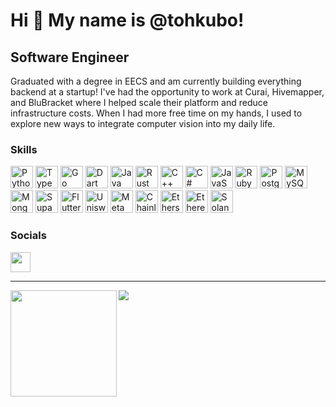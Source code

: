 <!-- Profile generated using https://www.profileme.dev/ -->

Hi 👋 My name is @tohkubo!
========================

Software Engineer
-----------------

Graduated with a degree in EECS and am currently building everything backend at a startup! I've had the opportunity to work at Curai, Hivemapper, and BluBracket where I helped scale their platform and reduce infrastructure costs. When I had more free time on my hands, I used to explore new ways to integrate computer vision into my daily life. 

<!-- * 🌍  I'm based in Southern California
* 🖥️  See my portfolio at [tohkubo](https://www.google.com)
* ✉️  You can contact me on [linkedin](https://www.linkedin.com)
* 🚀  I'm currently working on [various projects for lifestyle improvements!](http://github.com)
* 🧠  I'm interested in the intersection of A.I., computer vision, and software
* ✈️  Always trying to find time to travel, explore new places, and try new things
* 🌱 Love the outdoors and sunny weathers! -->

<!-- ⚡ Thanks for visiting! ⚡ -->

<!-- 
<a href="https://www.github.com/tohkubo" target="_blank" rel="noreferrer"><img
src="https://img.shields.io/github/followers/tohkubo?logo=github&style=for-the-badge&color=0891b2&labelColor=1c1917" /></a> -->

### Skills

<p align="left">
<a href="https://www.python.org/" target="_blank" rel="noreferrer"><img src="https://raw.githubusercontent.com/danielcranney/readme-generator/main/public/icons/skills/python-colored.svg" width="36" height="36" alt="Python" /></a>
<a href="https://www.typescriptlang.org/" target="_blank" rel="noreferrer"><img src="https://raw.githubusercontent.com/danielcranney/readme-generator/main/public/icons/skills/typescript-colored.svg" width="36" height="36" alt="TypeScript" /></a>
<a href="https://go.dev/doc/" target="_blank" rel="noreferrer"><img src="https://raw.githubusercontent.com/danielcranney/readme-generator/main/public/icons/skills/go-colored.svg" width="36" height="36" alt="Go" /></a>
<a href="https://dart.dev/" target="_blank" rel="noreferrer"><img src="https://raw.githubusercontent.com/danielcranney/readme-generator/main/public/icons/skills/dart-colored.svg" width="36" height="36" alt="Dart" /></a>
<a href="https://www.oracle.com/java/" target="_blank" rel="noreferrer"><img src="https://raw.githubusercontent.com/danielcranney/readme-generator/main/public/icons/skills/java-colored.svg" width="36" height="36" alt="Java" /></a>
<a href="https://www.rust-lang.org/" target="_blank" rel="noreferrer"><img src="https://raw.githubusercontent.com/danielcranney/readme-generator/main/public/icons/skills/rust-colored.svg" width="36" height="36" alt="Rust" /></a>
<a href="https://docs.microsoft.com/en-us/cpp/?view=msvc-170" target="_blank" rel="noreferrer"><img src="https://raw.githubusercontent.com/danielcranney/readme-generator/main/public/icons/skills/cplusplus-colored.svg" width="36" height="36" alt="C++" /></a>
<a href="https://docs.microsoft.com/en-us/dotnet/csharp/" target="_blank" rel="noreferrer"><img src="https://raw.githubusercontent.com/danielcranney/readme-generator/main/public/icons/skills/csharp-colored.svg" width="36" height="36" alt="C#" /></a>
<a href="https://developer.mozilla.org/en-US/docs/Web/JavaScript" target="_blank" rel="noreferrer"><img src="https://raw.githubusercontent.com/danielcranney/readme-generator/main/public/icons/skills/javascript-colored.svg" width="36" height="36" alt="JavaScript" /></a>
<a href="https://www.ruby-lang.org/en/" target="_blank" rel="noreferrer"><img src="https://raw.githubusercontent.com/danielcranney/readme-generator/main/public/icons/skills/ruby-colored.svg" width="36" height="36" alt="Ruby" /></a>
<a href="https://www.postgresql.org/" target="_blank" rel="noreferrer"><img src="https://raw.githubusercontent.com/danielcranney/readme-generator/main/public/icons/skills/postgresql-colored.svg" width="36" height="36" alt="PostgreSQL" /></a>
<a href="https://www.mysql.com/" target="_blank" rel="noreferrer"><img src="https://raw.githubusercontent.com/danielcranney/readme-generator/main/public/icons/skills/mysql-colored.svg" width="36" height="36" alt="MySQL" /></a>
<a href="https://www.mongodb.com/" target="_blank" rel="noreferrer"><img src="https://raw.githubusercontent.com/danielcranney/readme-generator/main/public/icons/skills/mongodb-colored.svg" width="36" height="36" alt="MongoDB" /></a>
<a href="https://supabase.io/" target="_blank" rel="noreferrer"><img src="https://raw.githubusercontent.com/danielcranney/readme-generator/main/public/icons/skills/supabase-colored.svg" width="36" height="36" alt="Supabase" /></a>
<a href="https://flutter.dev/" target="_blank" rel="noreferrer"><img src="https://raw.githubusercontent.com/danielcranney/readme-generator/main/public/icons/skills/flutter-colored.svg" width="36" height="36" alt="Flutter" /></a>
<a href="https://uniswap.org/" target="_blank" rel="noreferrer"><img src="https://raw.githubusercontent.com/danielcranney/readme-generator/main/public/icons/skills/uniswap-colored.svg" width="36" height="36" alt="Uniswap" /></a>
<a href="https://metamask.io/" target="_blank" rel="noreferrer"><img src="https://raw.githubusercontent.com/danielcranney/readme-generator/main/public/icons/skills/metamask-colored.svg" width="36" height="36" alt="MetaMask" /></a>
<a href="https://chain.link/" target="_blank" rel="noreferrer"><img src="https://raw.githubusercontent.com/danielcranney/readme-generator/main/public/icons/skills/chainlink-colored.svg" width="36" height="36" alt="Chainlink" /></a>
<a href="https://ethers.io" target="_blank" rel="noreferrer"><img src="https://raw.githubusercontent.com/danielcranney/readme-generator/main/public/icons/skills/ethers-colored.svg" width="36" height="36" alt="Ethers" /></a>
<a href="https://ethereum.org/en/" target="_blank" rel="noreferrer"><img src="https://raw.githubusercontent.com/danielcranney/readme-generator/main/public/icons/skills/ethereum-colored.svg" width="36" height="36" alt="Ethereum" /></a>
<a href="https://solana.com/" target="_blank" rel="noreferrer"><img src="https://raw.githubusercontent.com/danielcranney/readme-generator/main/public/icons/skills/solana-colored.svg" width="36" height="36" alt="Solana" /></a>
</p>


### Socials

<p align="left"> <a href="https://www.github.com/tohkubo" target="_blank" rel="noreferrer"><img src="https://raw.githubusercontent.com/danielcranney/readme-generator/main/public/icons/socials/github.svg" width="32" height="32" /></a> </p>


---

<!-- <b>My GitHub Stats</b> -->

<!-- <a href="https://www.github.com/tohkubo"><img align="left" src="https://github-readme-stats.vercel.app/api/top-langs?username=tohkubo&show_icons=true&locale=en&layout=compact" alt="tohkubo"/></a> -->

<div>
  <img height="170" align="left" src="https://github-readme-stats.vercel.app/api?username=tohkubo&count_private=true&include_all_commits=true" />
  <img src="https://github-readme-stats.vercel.app/api/top-langs/?username=tohkubo&layout=compact" />
</div>

<!-- <a href="https://www.github.com/tohkubo"><img src="https://github-readme-stats.vercel.app/api?username=tohkubo&show_icons=true&hide=&count_private=true&title_color=0891b2&text_color=ffffff&icon_color=0891b2&bg_color=1c1917&hide_border=true&show_icons=true" alt="tohkubo's GitHub stats" /></a> -->

<!-- <a href="https://www.github.com/tohkubo"><img src="https://github-readme-streak-stats.herokuapp.com/?user=tohkubo&stroke=ffffff&background=1c1917&ring=0891b2&fire=0891b2&currStreakNum=ffffff&currStreakLabel=0891b2&sideNums=ffffff&sideLabels=ffffff&dates=ffffff&hide_border=true" /></a>
 -->
<!---
<a href="http://www.github.com/tohkubo"><img src="https://activity-graph.herokuapp.com/graph?username=tohkubo&bg_color=1c1917&color=ffffff&line=0891b2&point=ffffff&area_color=1c1917&area=true&hide_border=true&custom_title=GitHub%20Commits%20Graph" alt="GitHub Commits Graph" /></a>
-->

<!-- <b>Top Repositories</b>

<div width="100%" align="center"><a href="https://github.com/tohkubo/tohkubo.github.io" align="left"><img align="left" width="45%" src="https://github-readme-stats.vercel.app/api/pin/?username=tohkubo&repo=tohkubo.github.io&title_color=0891b2&text_color=ffffff&icon_color=0891b2&bg_color=1c1917&hide_border=true&locale=en" /></a><a href="https://github.com/tohkubo/CrossSensorSystems" align="right"><img align="right" width="45%" src="https://github-readme-stats.vercel.app/api/pin/?username=tohkubo&repo=CrossSensorSystems&title_color=0891b2&text_color=ffffff&icon_color=0891b2&bg_color=1c1917&hide_border=true&locale=en" /></a></div><br /><br /><br /><br /><br /><br /><br />

<br /><br /><br /><br /><br />

<div width="100%" align="center"><a href="https://github.com/tohkubo/Boyo" align="left"><img align="left" width="45%" src="https://github-readme-stats.vercel.app/api/pin/?username=tohkubo&repo=Boyo&title_color=0891b2&text_color=ffffff&icon_color=0891b2&bg_color=1c1917&hide_border=true&locale=en" /></a><a href="https://github.com/tohkubo/Pytorch-GAN" align="right"><img align="right" width="45%" src="https://github-readme-stats.vercel.app/api/pin/?username=tohkubo&repo=Pytorch-GAN&title_color=0891b2&text_color=ffffff&icon_color=0891b2&bg_color=1c1917&hide_border=true&locale=en" /></a></div>
 -->


